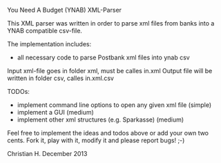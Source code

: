 You Need A Budget (YNAB) XML-Parser

This XML parser was written in order to parse xml files from banks into a YNAB compatible csv-file.

The implementation includes:
- all necessary code to parse Postbank xml files into ynab csv

Input xml-file goes in folder xml, must be calles in.xml
Output file will be written in folder csv, calles in.xml.csv

TODOs:
- implement command line options to open any given xml file (simple)
- implement a GUI (medium)
- implement other xml structures (e.g. Sparkasse) (medium)

Feel free to implement the ideas and todos above or add your own two cents. 
Fork it, play with it, modify it and please report bugs! ;-)

Christian H.
December 2013